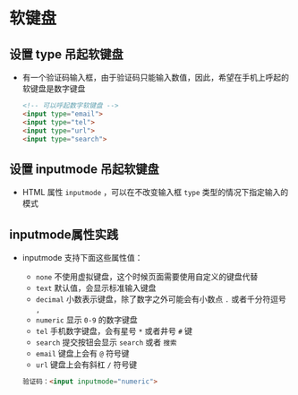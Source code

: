 # 软键盘

## 设置 type 吊起软键盘

+ 有一个验证码输入框，由于验证码只能输入数值，因此，希望在手机上呼起的软键盘是数字键盘

  ```html
  <!-- 可以呼起数字软键盘 -->
  <input type="email">
  <input type="tel">
  <input type="url">
  <input type="search">
  ```

## 设置 inputmode 吊起软键盘

+ HTML 属性 `inputmode` ，可以在不改变输入框 `type` 类型的情况下指定输入的模式

## inputmode属性实践

+ inputmode 支持下面这些属性值：

  - `none` 不使用虚拟键盘，这个时候页面需要使用自定义的键盘代替
  - `text` 默认值，会显示标准输入键盘
  - `decimal` 小数表示键盘，除了数字之外可能会有小数点 `.` 或者千分符逗号 `,`
  - `numeric` 显示 `0-9` 的数字键盘
  - `tel` 手机数字键盘，会有星号 `*` 或者井号 `#` 键
  - `search` 提交按钮会显示 `search` 或者 `搜索`
  - `email` 键盘上会有 `@` 符号键
  - `url` 键盘上会有斜杠 `/` 符号键

  ```html
  验证码：<input inputmode="numeric">
  ```
